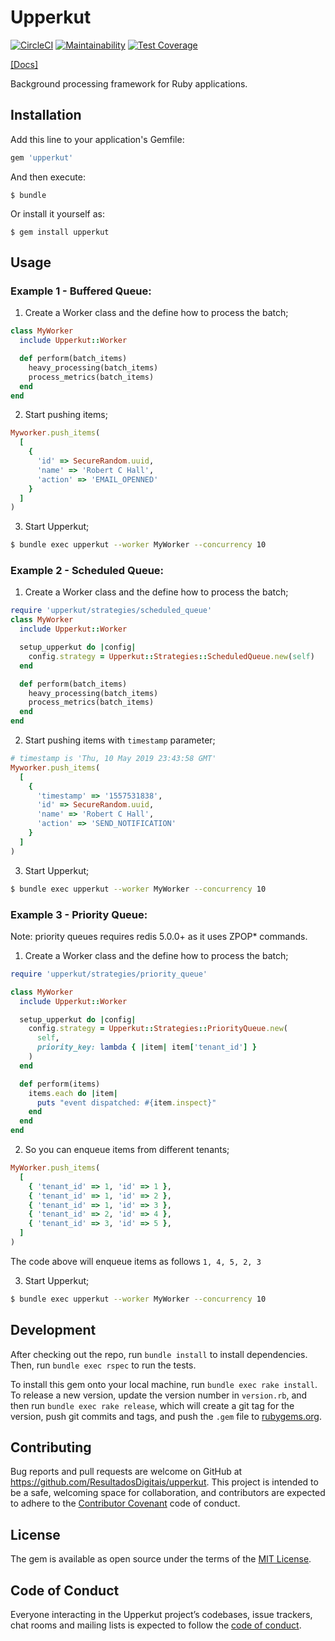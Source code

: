 # Upperkut

[![CircleCI](https://circleci.com/gh/ResultadosDigitais/upperkut/tree/master.svg?style=svg&circle-token=693e512de6985be3b3db12279ba6ed508fb5c6f6)](https://circleci.com/gh/ResultadosDigitais/upperkut/tree/master)
[![Maintainability](https://api.codeclimate.com/v1/badges/ece40319b0db03af891d/maintainability)](https://codeclimate.com/repos/5b318a7c6d37b70272008676/maintainability)
[![Test Coverage](https://api.codeclimate.com/v1/badges/ece40319b0db03af891d/test_coverage)](https://codeclimate.com/repos/5b318a7c6d37b70272008676/test_coverage)

[[Docs]](https://www.rubydoc.info/gems/upperkut/0.7.2/Upperkut)

Background processing framework for Ruby applications.

## Installation

Add this line to your application's Gemfile:

```ruby
gem 'upperkut'
```

And then execute:

    $ bundle

Or install it yourself as:

    $ gem install upperkut

## Usage

### Example 1 - Buffered Queue:

1) Create a Worker class and the define how to process the batch;
  ```ruby
  class MyWorker
    include Upperkut::Worker

    def perform(batch_items)
      heavy_processing(batch_items)
      process_metrics(batch_items)
    end
  end
  ```

2) Start pushing items;
  ```ruby
  Myworker.push_items(
    [
      {
        'id' => SecureRandom.uuid, 
        'name' => 'Robert C Hall', 
        'action' => 'EMAIL_OPENNED'
      }
    ]
  )
  ```

3) Start Upperkut;
  ```bash
  $ bundle exec upperkut --worker MyWorker --concurrency 10
  ```

### Example 2 - Scheduled Queue:

1) Create a Worker class and the define how to process the batch;
  ```ruby
  require 'upperkut/strategies/scheduled_queue'
  class MyWorker
    include Upperkut::Worker

    setup_upperkut do |config|
      config.strategy = Upperkut::Strategies::ScheduledQueue.new(self)
    end

    def perform(batch_items)
      heavy_processing(batch_items)
      process_metrics(batch_items)
    end
  end
  ```

2) Start pushing items with `timestamp` parameter;
  ```ruby
  # timestamp is 'Thu, 10 May 2019 23:43:58 GMT'
  Myworker.push_items(
    [
      {
        'timestamp' => '1557531838', 
        'id' => SecureRandom.uuid, 
        'name' => 'Robert C Hall', 
        'action' => 'SEND_NOTIFICATION'
      }
    ]
  )
  ```

3) Start Upperkut;
  ```bash
  $ bundle exec upperkut --worker MyWorker --concurrency 10
  ```

### Example 3 - Priority Queue:

Note: priority queues requires redis 5.0.0+ as it uses ZPOP* commands.

1) Create a Worker class and the define how to process the batch;
  ```ruby
  require 'upperkut/strategies/priority_queue'

  class MyWorker
    include Upperkut::Worker

    setup_upperkut do |config|
      config.strategy = Upperkut::Strategies::PriorityQueue.new(
        self,
        priority_key: lambda { |item| item['tenant_id'] }
      )
    end

    def perform(items)
      items.each do |item|
        puts "event dispatched: #{item.inspect}"
      end
    end
  end
  ```

2) So you can enqueue items from different tenants;
  ```ruby
  MyWorker.push_items(
    [
      { 'tenant_id' => 1, 'id' => 1 },
      { 'tenant_id' => 1, 'id' => 2 },
      { 'tenant_id' => 1, 'id' => 3 },
      { 'tenant_id' => 2, 'id' => 4 },
      { 'tenant_id' => 3, 'id' => 5 },
    ]
  )
  ```

  The code above will enqueue items as follows `1, 4, 5, 2, 3`

3) Start Upperkut;
  ```bash
  $ bundle exec upperkut --worker MyWorker --concurrency 10
  ```

## Development

After checking out the repo, run `bundle install` to install dependencies. Then, run `bundle exec rspec` to run the tests.

To install this gem onto your local machine, run `bundle exec rake install`. To release a new version, update the version number in `version.rb`, and then run `bundle exec rake release`, which will create a git tag for the version, push git commits and tags, and push the `.gem` file to [rubygems.org](https://rubygems.org).

## Contributing

Bug reports and pull requests are welcome on GitHub at https://github.com/ResultadosDigitais/upperkut. This project is intended to be a safe, welcoming space for collaboration, and contributors are expected to adhere to the [Contributor Covenant](http://contributor-covenant.org) code of conduct.

## License

The gem is available as open source under the terms of the [MIT License](https://opensource.org/licenses/MIT).

## Code of Conduct

Everyone interacting in the Upperkut project’s codebases, issue trackers, chat rooms and mailing lists is expected to follow the [code of conduct](https://github.com/ResultadosDigitais/upperkut/blob/master/CODE_OF_CONDUCT.md).
